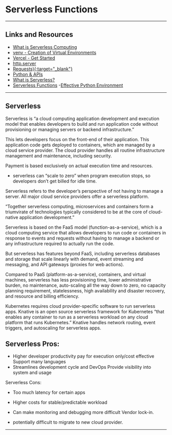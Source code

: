# Serverless Functions

<hr>

## Links and Resources

- [What is Serverless Computing](https://www.ibm.com/topics/serverless)
- [venv - Creation of Virtual Environments](https://docs.python.org/3/library/venv.html)
- [Vercel - Get Started](https://vercel.com/docs/concepts/get-started/deploy)
- [http.server](https://pymotw.com/3/http.server/index.html)
- [Requests){:target="_blank"}](https://canvas.instructure.com/courses/5755799/assignments/33981353/submissions/35370932)
- [Python & APIs](https://realpython.com/python-api/)
- [What is Serverless?](https://www.youtube.com/watch?v=vxJobGtqKVM)
- [Serverless Functions](https://vercel.com/docs/concepts/functions/serverless-functions)
-[Effective Python Environment](https://vercel.com/docs/concepts/functions/serverless-functions)

<hr>

## Serverless

Serverless is “a cloud computing application development and execution model that enables developers to build and run application code without provisioning or managing servers or backend infrastructure.”

This lets developers focus on the front-end of their application. This application code gets deployed to containers, which are managed by a cloud service provider. The cloud provider handles all routine infrastructure management and maintenance, including security.

Payment is based exclusively on actual execution time and resources.

- serverless can “scale to zero” when program execution stops, so developers don’t get billed for idle time.

Serverless refers to the developer’s perspective of not having to manage a server. All major cloud service providers offer a serverless platform.

“Together serverless computing, microservices and containers form a triumvirate of technologies typically considered to be at the core of cloud-native application development.”

Serverless is based on the FaaS model (function-as-a-service), which is a cloud computing service that allows developers to run code or containers in response to events and requests without having to manage a backend or any infrastructure required to actually run the code.

But serverless has features beyond FaaS, including serverless databases and storage that scale linearly with demand, event streaming and messaging, and API gateways (proxies for web actions).

Compared to PaaS (platform-as-a-service), containers, and virtual machines, serverless has less provisioning time, lower administrative burden, no maintenance, auto-scaling all the way down to zero, no capacity planning requirement, statelessness, high availability and disaster recovery, and resource and billing efficiency.

Kubernetes requires cloud provider-specific software to run serverless apps. Knative is an open source serverless framework for Kubernetes “that enables any container to run as a serverless workload on any cloud platform that runs Kubernetes.” Knative handles network routing, event triggers, and autoscaling for serverless apps.

## Serverless Pros:

- Higher developer productivity
pay for execution only/cost effective
Support many languages
- Streamlines development cycle and DevOps
Provide visibility into system and usage

Serverless Cons:

- Too much latency for certain apps
- Higher costs for stable/predictable workload
- Can make monitoring and debugging more difficult
Vendor lock-in. 

- potentially difficult to migrate to new cloud provider.

<hr>